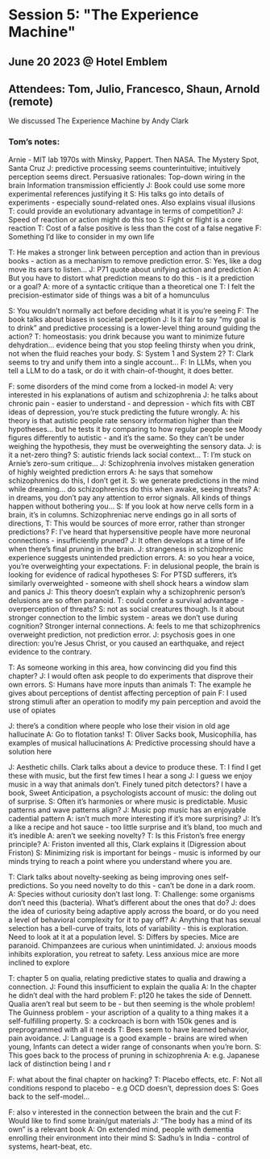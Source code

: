# Session 5: "The Experience Machine"

## June 20 2023 @ Hotel Emblem
## Attendees: Tom, Julio, Francesco, Shaun, Arnold (remote)

We discussed The Experience Machine by Andy Clark

### Tom’s notes:

Arnie - MIT lab 1970s with Minsky, Pappert. Then NASA. The Mystery Spot, Santa Cruz
J: predictive processing seems counterintuitive; intuitively perception seems direct. Persuasive rationales:
  Top-down wiring in the brain
  Information transmission efficiently
J: Book could use some more experimental references justifying it
S: His talks go into details of experiments - especially sound-related ones. Also explains visual illusions
T: could provide an evolutionary advantage in terms of competition?
J: Speed of reaction or action might do this too
S: Fight or flight is a core reaction
T: Cost of a false positive is less than the cost of a false negative
F: Something I’d like to consider in my own life

T: He makes a stronger link between perception and action than in previous books - action as a mechanism to remove prediction error.
S: Yes, like a dog move its ears to listen…
J: P71 quote about unifying action and prediction
A: But you have to distort what prediction means to do this - is it a prediction or a goal?
A: more of a syntactic critique than a theoretical one
T: I felt the precision-estimator side of things was a bit of a homunculus

S: You wouldn’t normally act before deciding what it is you’re seeing
F: The book talks about biases in societal perception
J: Is it fair to say “my goal is to drink” and predictive processing is a lower-level thing around guiding the action?
T: homeostasis: you drink because you want to minimize future dehydration… evidence being that you stop feeling thirsty when you drink, not when the fluid reaches your body.
S: System 1 and System 2?
T: Clark seems to try and unify them into a single account…
F: In LLMs, when you tell a LLM to do a task, or do it with chain-of-thought, it does better.

F: some disorders of the mind come from a locked-in model
A: very interested in his explanations of autism and schizophrenia
J: he talks about chronic pain - easier to understand - and depression - which fits with CBT ideas of depression, you’re stuck predicting the future wrongly.
A: his theory is that autistic people rate sensory information higher than their hypotheses… but he tests it by comparing to how regular people see Moody figures differently to autistic - and it’s the same. So they can’t be under weighing the hypothesis, they must be overweighting the sensory data.
J: is it a net-zero thing?
S: autistic friends lack social context…
T: I’m stuck on Arnie’s zero-sum critique…
J: Schizophrenia involves mistaken generation of highly weighted prediction errors
A: he says that somehow schizophrenics do this, I don’t get it.
S: we generate predictions in the mind while dreaming… do schizophrenics do this when awake, seeing threats?
A: in dreams, you don’t pay any attention to error signals. All kinds of things happen without bothering you…
S: If you look at how nerve cells form in a brain, it’s in columns. Schizophreniac nerve endings go in all sorts of directions, 
T: This would be sources of more error, rather than stronger predictions?
F: I’ve heard that hypersensitive people have more neuronal connections - insufficiently pruned? 
J: It often develops at a time of life when there’s final pruning in the brain.
J: strangeness in schizophrenic experience suggests unintended prediction errors.
A: so you hear a voice, you’re overweighting your expectations.
F: in delusional people, the brain is looking for evidence of radical hypotheses
S: For PTSD sufferers, it’s similarly overweighted - someone with shell shock hears a window slam and panics
J: This theory doesn’t explain why a schizophrenic person’s delusions are so often paranoid.
T: could confer a survival advantage - overperception of threats?
S: not as social creatures though. Is it about stronger connection to the limbic system - areas we don’t use during cognition? Stronger internal connections.
A: feels to me that schizophrenics overweight prediction, not prediction error.
J: psychosis goes in one direction: you’re Jesus Christ, or you caused an earthquake, and reject evidence to the contrary.

T: As someone working in this area, how convincing did you find this chapter?
J: I would often ask people to do experiments that disprove their own errors.
S: Humans have more inputs than animals
T: The example he gives about perceptions of dentist affecting perception of pain
F: I used strong stimuli after an operation to modify my pain perception and avoid the use of opiates

J: there’s a condition where people who lose their vision in old age hallucinate
A: Go to flotation tanks!
T: Oliver Sacks book, Musicophilia, has examples of musical hallucinations
A: Predictive processing should have a solution here

J: Aesthetic chills. Clark talks about a device to produce these.
T: I find I get these with music, but the first few times I hear a song
J: I guess we enjoy music in a way that animals don’t. Finely tuned pitch detectors? I have a book, Sweet Anticipation, a psychologists account of music: the doling out of surprise.
S: Often it’s harmonies or where music is predictable. Music patterns and wave patterns align?
J: Music pop music has an enjoyable cadential pattern 
A: isn’t much more interesting if it’s more surprising?
J: It’s a like a recipe and hot sauce - too little surprise and it’s bland, too much and it’s inedible
A: aren’t we seeking novelty?
T: Is this Friston’s free energy principle?
A: Friston invented all this, Clark explains it
(Digression about Friston)
S: Minimizing risk is important for beings - music is informed by our minds trying to reach a point where you understand where you are.


T: Clark talks about novelty-seeking as being improving ones self-predictions. So you need novelty to do this - can’t be done in a dark room.
A: Species without curiosity don’t last long.
T: Challenge: some organisms don’t need this (bacteria). What’s different about the ones that do?
J: does the idea of curiosity being adaptive apply across the board, or do you need a level of behavioral complexity for it to pay off?
A: Anything that has sexual selection has a bell-curve of traits, lots of variability - this is exploration. Need to look at it at a population level.
S: Differs by species. Mice are paranoid. Chimpanzees are curious when unintimidated.
J: anxious moods inhibits exploration, you retreat to safety. Less anxious mice are more inclined to explore

T: chapter 5 on qualia, relating predictive states to qualia and drawing a connection.
J: Found this insufficient to explain the qualia
A: In the chapter he didn’t deal with the hard problem
F: p120 he takes the side of Dennett. Qualia aren’t real but seem to be - but then seeming is the whole problem! The Guinness problem - your ascription of a quality to  a thing makes it a self-fulfilling property.
S: a cockroach is born with 150k genes and is preprogrammed with all it needs
T: Bees seem to have learned behavior, pain avoidance.
J: Language is a good example - brains are wired when young, Infants can detect a wider range of consonants when you’re born.
S: This goes back to the process of pruning in schizophrenia
A: e.g. Japanese lack of distinction being l and r

F: what about the final chapter on hacking?
T: Placebo effects, etc.
F: Not all conditions respond to placebo  - e.g OCD doesn’t, depression does
S: Goes back to the self-model…

F: also v interested in the connection between the brain and the cut
F: Would like to find some brain/gut materials
J: “The body has a mind of its own” is a relevant book
A: On extended mind, people with dementia enrolling their environment into their mind
S: Sadhu’s in India - control of systems, heart-beat, etc.
